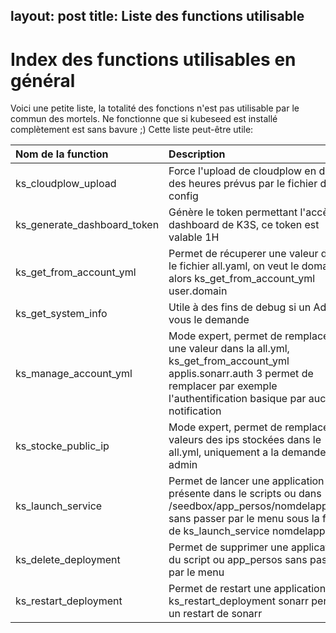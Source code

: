 layout: post
title: Liste des functions utilisable
---
# Index des functions utilisables en général

Voici une petite liste, la totalité des fonctions n'est pas utilisable par le commun des mortels.
Ne fonctionne que si kubeseed est installé complètement est sans bavure ;)
Cette liste peut-être utile:

| Nom de la function          | Description |
|:----------------------------|:------------|
| ks_cloudplow_upload         | Force l'upload de cloudplow en dehors des heures prévus par le fichier de config |
| ks_generate_dashboard_token | Génère le token permettant l'accès au dashboard de K3S, ce token est valable 1H |
| ks_get_from_account_yml     | Permet de récuperer une valeur dans le fichier all.yaml, on veut le domaine alors ks_get_from_account_yml user.domain |
| ks_get_system_info          | Utile à des fins de debug si un Admin vous le demande |
| ks_manage_account_yml       | Mode expert, permet de remplacer une valeur dans la all.yml, ks_get_from_account_yml applis.sonarr.auth 3 permet de remplacer par exemple l'authentification basique par aucune notification |
| ks_stocke_public_ip         | Mode expert, permet de remplacer les valeurs des ips stockées dans le all.yml, uniquement a la demande d'un admin |
| ks_launch_service           | Permet de lancer une application présente dans le scripts ou dans /seedbox/app_persos/nomdelappli.yml sans passer par le menu sous la forme de ks_launch_service nomdelappli |
| ks_delete_deployment        | Permet de supprimer une application du script ou app_persos sans passer par le menu |
| ks_restart_deployment       | Permet de restart une application, ks_restart_deployment sonarr permet un restart de sonarr |
